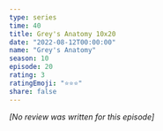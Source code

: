 ```yaml
---
type: series
time: 40
title: Grey's Anatomy 10x20
date: "2022-08-12T00:00:00"
name: "Grey's Anatomy"
season: 10
episode: 20
rating: 3
ratingEmoji: "⭐️⭐️⭐️"
share: false
---
```


_[No review was written for this episode]_
